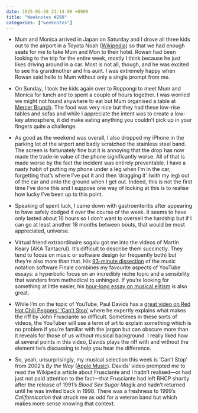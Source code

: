 ```yaml
---
date: 2025-05-28 23:14:00 +0900
title: "Weeknotes #280"
categories: ["weeknotes"]
---
```


- Mum and Monica arrived in Japan on Saturday and I drove all three kids out to the airport in a Toyota Noah ([Wikipedia](https://en.wikipedia.org/wiki/Toyota_Noah)) so that we had enough seats for me to take Mum and Mon to their hotel. Rowan had been looking to the trip for the entire week, mostly I think because he just likes driving around in a car. Most is not all, though, and he was excited to see his grandmother and his aunt. I was extremely happy when Rowan said hello to Mum without only a single prompt from me.

- On Sunday, I took the kids again over to Roppongi to meet Mum and Monica for lunch and to spent a couple of hours together. I was worried we might not found anywhere to eat but Mum organised a table at [Mercer Brunch](https://www.mercer-brunch.com). The food was very nice but they had these low-rise tables and sofas and while I appreciate the intent was to create a low-key atmosphere, it did make eating anything you couldn’t pick up in your fingers quite a challenge.

- As good as the weekend was overall, I also dropped my iPhone in the parking lot of the airport and badly scratched the stainless steel band. The screen is fortunately fine but it is annoying that the drop has now made the trade-in value of the phone significantly worse. All of that is made worse by the fact the incident was entirely preventable. I have a nasty habit of putting my phone under a leg when I’m in the car, forgetting that’s where I’ve put it and then ‘dragging it’ (with my leg) out of the car and onto the ground when I get out. Indeed, this is not the first time I’ve done this and I suppose one way of looking at this is to realise how lucky I’ve been up to this point. 

- Speaking of spent luck, I came down with gastroenteritis after appearing to have safely dodged it over the course of the week. It seems to have only lasted about 16 hours so I don’t want to oversell the hardship but if I can go at least another 18 months between bouts, that would be most appreciated, universe.

- Virtual friend extraordinaire sogaiu got me into the videos of Martin Keary (AKA Tantacrul). It’s difficult to describe them succinctly. They tend to focus on music or software design (or frequently both) but they’re also more than that. His [93-minute dissection](https://youtu.be/Yqaon6YHzaU) of the music notation software Finale combines my favourite aspects of YouTube essays: a hyperbolic focus on an incredibly niche topic and a sensibility that wanders from methodical to unhinged. If you’re looking for something at little easier, his [hour-long essay on musical elitism](https://youtu.be/azpxUnIgsts) is also great.

- While I’m on the topic of YouTube, Paul Davids has a [great video on Red Hot Chili Peppers’ ‘Can’t Stop’](https://youtu.be/rcPxXXMOPIY) where he expertly explains what makes the riff by John Frusciante so difficult. Sometimes in these sorts of videos, the YouTuber will use a term of art to explain something which is no problem if you’re familiar with the jargon but can obscure more than it reveals for those of us without musical background. I really liked how at several points in this video, Davids plays the riff with and without the element he’s discussing to help you hear the difference.

- So, yeah, unsurprisingly, my musical selection this week is ‘Can’t Stop’ from 2002’s _By the Way_ ([Apple Music](https://music.apple.com/jp/album/cant-stop/945578420)). Davids’ video prompted me to read the Wikipedia article about Frusciante and I hadn’t realised—or had just not paid attention to the fact—that Frusciante had left RHCP shortly after the release of 1991’s _Blood Sex Sugar Magik_ and hadn’t returned until he was invited back in 1998. There was a freshness to 1999’s _Californication_ that struck me as odd for a veteran band but which makes more sense knowing that context.
